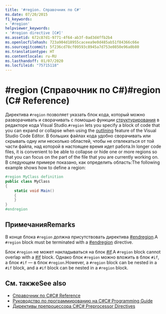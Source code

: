 ```yaml
---
title: '#region. Справочник по C#'
ms.date: 07/20/2015
f1_keywords:
- '#region'
helpviewer_keywords:
- '#region directive [C#]'
ms.assetid: 672c87d1-9771-4f64-ab3f-0ad3d4ffb2b4
ms.openlocfilehash: 723a904d18955caceea9e0d485ab51f84366c66e
ms.sourcegitcommit: 5f236cd78cf09593c8945a7d753e0850e96a0b80
ms.translationtype: HT
ms.contentlocale: ru-RU
ms.lasthandoff: 01/07/2020
ms.locfileid: "75715118"
---
```

# <a name="region-c-reference"></a><span data-ttu-id="e6a5e-102">#region (Справочник по C#)</span><span class="sxs-lookup"><span data-stu-id="e6a5e-102">#region (C# Reference)</span></span>
<span data-ttu-id="e6a5e-103">Директива `#region` позволяет указать блок кода, который можно разворачивать и сворачивать с помощью функции [структурирования](/visualstudio/ide/outlining) в редакторе кода Visual Studio.</span><span class="sxs-lookup"><span data-stu-id="e6a5e-103">`#region` lets you specify a block of code that you can expand or collapse when using the [outlining](/visualstudio/ide/outlining) feature of the Visual Studio Code Editor.</span></span> <span data-ttu-id="e6a5e-104">В больших файлах кода удобно сворачивать или скрывать одну или несколько областей, чтобы не отвлекаться от той части файла, над которой в настоящее время идет работа.</span><span class="sxs-lookup"><span data-stu-id="e6a5e-104">In longer code files, it is convenient to be able to collapse or hide one or more regions so that you can focus on the part of the file that you are currently working on.</span></span> <span data-ttu-id="e6a5e-105">В следующем примере показано, как определить область:</span><span class="sxs-lookup"><span data-stu-id="e6a5e-105">The following example shows how to define a region:</span></span>  
  
```csharp
#region MyClass definition  
public class MyClass   
{  
    static void Main()   
    {  
    }  
}  
#endregion  
```  
  
## <a name="remarks"></a><span data-ttu-id="e6a5e-106">Примечания</span><span class="sxs-lookup"><span data-stu-id="e6a5e-106">Remarks</span></span>  
 <span data-ttu-id="e6a5e-107">В конце блока `#region` должна присутствовать директива [#endregion](./preprocessor-endregion.md).</span><span class="sxs-lookup"><span data-stu-id="e6a5e-107">A `#region` block must be terminated with a [#endregion](./preprocessor-endregion.md) directive.</span></span>  
  
 <span data-ttu-id="e6a5e-108">Блок `#region` не может накладываться на блок [#if](./preprocessor-if.md).</span><span class="sxs-lookup"><span data-stu-id="e6a5e-108">A `#region` block cannot overlap with a [#if](./preprocessor-if.md) block.</span></span> <span data-ttu-id="e6a5e-109">Однако блок `#region` можно вложить в блок `#if`, а блок `#if` — в блок `#region`.</span><span class="sxs-lookup"><span data-stu-id="e6a5e-109">However, a `#region` block can be nested in a `#if` block, and a `#if` block can be nested in a `#region` block.</span></span>  
  
## <a name="see-also"></a><span data-ttu-id="e6a5e-110">См. также</span><span class="sxs-lookup"><span data-stu-id="e6a5e-110">See also</span></span>

- [<span data-ttu-id="e6a5e-111">Справочник по C#</span><span class="sxs-lookup"><span data-stu-id="e6a5e-111">C# Reference</span></span>](../index.md)
- [<span data-ttu-id="e6a5e-112">Руководство по программированию на C#</span><span class="sxs-lookup"><span data-stu-id="e6a5e-112">C# Programming Guide</span></span>](../../programming-guide/index.md)
- [<span data-ttu-id="e6a5e-113">Директивы препроцессора C#</span><span class="sxs-lookup"><span data-stu-id="e6a5e-113">C# Preprocessor Directives</span></span>](./index.md)

